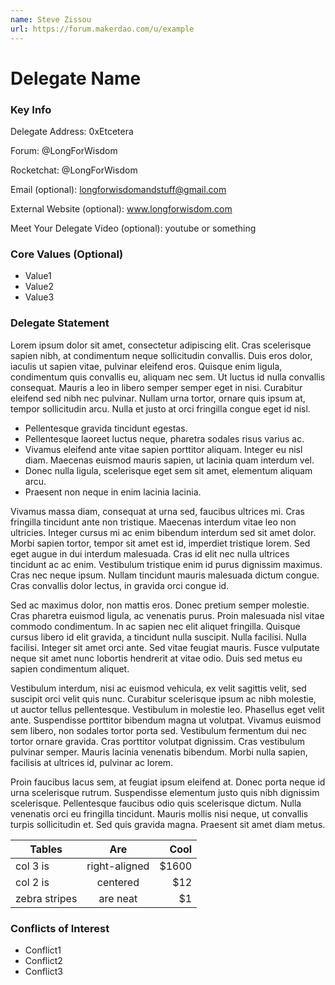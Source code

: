 ```yaml
---
name: Steve Zissou
url: https://forum.makerdao.com/u/example
---
```


# Delegate Name

### Key Info

Delegate Address: 0xEtcetera

Forum: @LongForWisdom

Rocketchat: @LongForWisdom

Email (optional): longforwisdomandstuff@gmail.com

External Website (optional): www.longforwisdom.com

Meet Your Delegate Video (optional): youtube or something

### Core Values (Optional)

- Value1
- Value2
- Value3

### Delegate Statement

Lorem ipsum dolor sit amet, consectetur adipiscing elit. Cras scelerisque sapien nibh, at condimentum neque sollicitudin convallis. Duis eros dolor, iaculis ut sapien vitae, pulvinar eleifend eros. Quisque enim ligula, condimentum quis convallis eu, aliquam nec sem. Ut luctus id nulla convallis consequat. Mauris a leo in libero semper semper eget in nisi. Curabitur eleifend sed nibh nec pulvinar. Nullam urna tortor, ornare quis ipsum at, tempor sollicitudin arcu. Nulla et justo at orci fringilla congue eget id nisl.

- Pellentesque gravida tincidunt egestas.
- Pellentesque laoreet luctus neque, pharetra sodales risus varius ac.
- Vivamus eleifend ante vitae sapien porttitor aliquam. Integer eu nisl diam. Maecenas euismod mauris sapien, ut lacinia quam interdum vel.
- Donec nulla ligula, scelerisque eget sem sit amet, elementum aliquam arcu.
- Praesent non neque in enim lacinia lacinia.

Vivamus massa diam, consequat at urna sed, faucibus ultrices mi. Cras fringilla tincidunt ante non tristique. Maecenas interdum vitae leo non ultricies. Integer cursus mi ac enim bibendum interdum sed sit amet dolor. Morbi sapien tortor, tempor sit amet est id, imperdiet tristique lorem. Sed eget augue in dui interdum malesuada. Cras id elit nec nulla ultrices tincidunt ac ac enim. Vestibulum tristique enim id purus dignissim maximus. Cras nec neque ipsum. Nullam tincidunt mauris malesuada dictum congue. Cras convallis dolor lectus, in gravida orci congue id.

Sed ac maximus dolor, non mattis eros. Donec pretium semper molestie. Cras pharetra euismod ligula, ac venenatis purus. Proin malesuada nisl vitae commodo condimentum. In ac sapien nec elit aliquet fringilla. Quisque cursus libero id elit gravida, a tincidunt nulla suscipit. Nulla facilisi. Nulla facilisi. Integer sit amet orci ante. Sed vitae feugiat mauris. Fusce vulputate neque sit amet nunc lobortis hendrerit at vitae odio. Duis sed metus eu sapien condimentum aliquet.

Vestibulum interdum, nisi ac euismod vehicula, ex velit sagittis velit, sed suscipit orci velit quis nunc. Curabitur scelerisque ipsum ac nibh molestie, ut auctor tellus pellentesque. Vestibulum in molestie leo. Phasellus eget velit ante. Suspendisse porttitor bibendum magna ut volutpat. Vivamus euismod sem libero, non sodales tortor porta sed. Vestibulum fermentum dui nec tortor ornare gravida. Cras porttitor volutpat dignissim. Cras vestibulum pulvinar semper. Mauris lacinia venenatis bibendum. Morbi nulla sapien, facilisis at ultrices id, pulvinar ac lorem.

Proin faucibus lacus sem, at feugiat ipsum eleifend at. Donec porta neque id urna scelerisque rutrum. Suspendisse elementum justo quis nibh dignissim scelerisque. Pellentesque faucibus odio quis scelerisque dictum. Nulla venenatis orci eu fringilla tincidunt. Mauris mollis nisi neque, ut convallis turpis sollicitudin et. Sed quis gravida magna. Praesent sit amet diam metus.

| Tables        |      Are      |  Cool |
| ------------- | :-----------: | ----: |
| col 3 is      | right-aligned | $1600 |
| col 2 is      |   centered    |   $12 |
| zebra stripes |   are neat    |    $1 |

### Conflicts of Interest

- Conflict1
- Conflict2
- Conflict3
